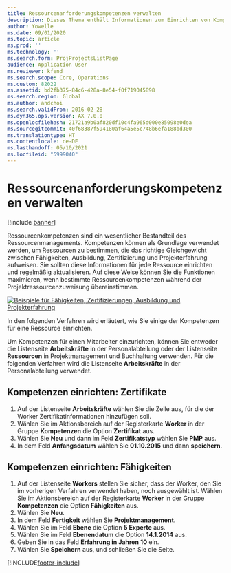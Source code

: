 ```yaml
---
title: Ressourcenanforderungskompetenzen verwalten
description: Dieses Thema enthält Informationen zum Einrichten von Kompetenzen für Projektressourcen.
author: Yowelle
ms.date: 09/01/2020
ms.topic: article
ms.prod: ''
ms.technology: ''
ms.search.form: ProjProjectsListPage
audience: Application User
ms.reviewer: kfend
ms.search.scope: Core, Operations
ms.custom: 82022
ms.assetid: bd2fb375-84c6-428a-8e54-f0f719045898
ms.search.region: Global
ms.author: andchoi
ms.search.validFrom: 2016-02-28
ms.dyn365.ops.version: AX 7.0.0
ms.openlocfilehash: 21721a9b0af820df10c4fa965d000e85098e0dea
ms.sourcegitcommit: 40f68387f594180af64a5e5c748b6efa188bd300
ms.translationtype: HT
ms.contentlocale: de-DE
ms.lasthandoff: 05/10/2021
ms.locfileid: "5999040"
---
```

# <a name="manage-resource-competencies"></a>Ressourcenanforderungskompetenzen verwalten

[!include [banner](../includes/banner.md)]

Ressourcenkompetenzen sind ein wesentlicher Bestandteil des Ressourcenmanagements. Kompetenzen können als Grundlage verwendet werden, um Ressourcen zu bestimmen, die das richtige Gleichgewicht zwischen Fähigkeiten, Ausbildung, Zertifizierung und Projekterfahrung aufweisen. Sie sollten diese Informationen für jede Ressource einrichten und regelmäßig aktualisieren. Auf diese Weise können Sie die Funktionen maximieren, wenn bestimmte Ressourcenkompetenzen während der Projektressourcenzuweisung übereinstimmen.

[![Beispiele für Fähigkeiten, Zertifizierungen, Ausbildung und Projekterfahrung](./media/projectresourcing06-1024x383.jpg)](./media/projectresourcing06.jpg)

In den folgenden Verfahren wird erläutert, wie Sie einige der Kompetenzen für eine Ressource einrichten.

Um Kompetenzen für einen Mitarbeiter einzurichten, können Sie entweder die Listenseite **Arbeitskräfte** in der Personalabteilung oder der Listenseite **Ressourcen** in Projektmanagement und Buchhaltung verwenden. Für die folgenden Verfahren wird die Listenseite **Arbeitskräfte** in der Personalabteilung verwendet.

## <a name="set-up-competencies-certificates"></a>Kompetenzen einrichten: Zertifikate

1. Auf der Listenseite **Arbeitskräfte** wählen Sie die Zeile aus, für die der Worker Zertifikatinformationen hinzufügen soll.
2. Wählen Sie im Aktionsbereich auf der Registerkarte **Worker** in der Gruppe **Kompetenzen** die Option **Zertifikat** aus.
3. Wählen Sie **Neu** und dann im Feld **Zertifikatstyp** wählen Sie **PMP** aus.
4. In dem Feld **Anfangsdatum** wählen Sie **01.10.2015** und dann **speichern**.

## <a name="set-up-competencies-skills"></a>Kompetenzen einrichten: Fähigkeiten

1. Auf der Listenseite **Workers** stellen Sie sicher, dass der Worker, den Sie im vorherigen Verfahren verwendet haben, noch ausgewählt ist. Wählen Sie im Aktionsbereich auf der Registerkarte **Worker** in der Gruppe **Kompetenzen** die Option **Fähigkeiten** aus.
2. Wählen Sie **Neu**.
3. In dem Feld **Fertigkeit** wählen Sie **Projektmanagement**.
4. Wählen Sie im Feld **Ebene** die Option **5 Experte** aus.
5. Wählen Sie im Feld **Ebenendatum** die Option **14.1.2014** aus.
6. Geben Sie in das Feld **Erfahrung in Jahren** **10** ein.
7. Wählen Sie **Speichern** aus, und schließen Sie die Seite.


[!INCLUDE[footer-include](../includes/footer-banner.md)]